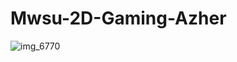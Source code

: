 # Mwsu-2D-Gaming-Azher


![img_6770](https://cloud.githubusercontent.com/assets/19784844/15840606/8dcb6c02-2c10-11e6-8d6e-71424b8bad42.jpg)
